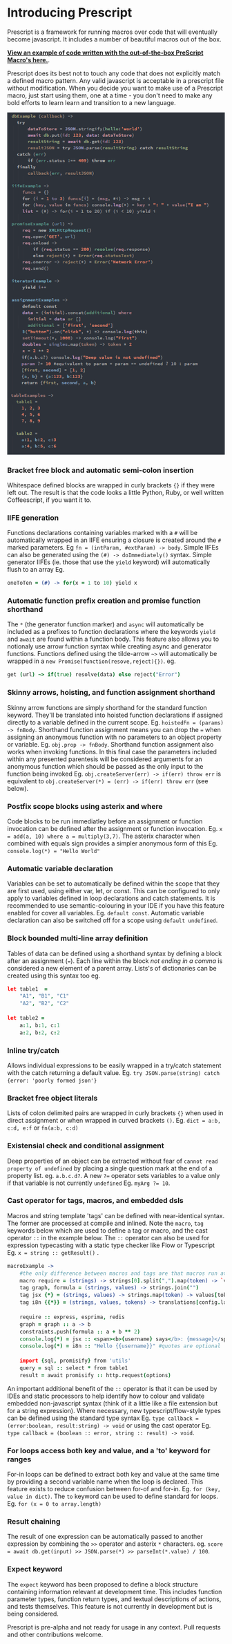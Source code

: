 # Introducing Prescript
Prescript is a framework for running macros over code that will eventually become javascript. It includes a number of beautiful macros out of the box.

**[View an example of code written with the out-of-the-box PreScript Macro's here.](demo/input/example.pre.coffee)**. 

Prescript does its best not to touch any code that does not explicitly match a defined macro pattern. Any valid javascript is acceptable in a prescript file without modification. When you decide you want to make use of a Prescript macro, just start using them, one at a time - you don't need to make any bold efforts to learn learn and transition to a new language.

![Example](demo/example1.png)

### Bracket free block and automatic semi-colon insertion
Whitespace defined blocks are wrapped in curly brackets `{}` if they were left out. The result is that the code looks a little Python, Ruby, or well written Coffeescript, if you want it to.

### IIFE generation
Functions declarations containing variables marked with a `#` will be automatically wrapped in an IIFE ensuring a closure is created around the `#` marked parameters. Eg  `fn = (intParam, #extParam) -> body`. Simple IIFEs can also be generated using the `(#) -> doImmediately()` syntax. Simple generator IIFEs (ie. those that use the `yield` keyword) will automatically flush to an array Eg. 
```coffeescript
oneToTen = (#) -> for(x = 1 to 10) yield x
```

### Automatic function prefix creation and promise function shorthand
The `*` (the generator function marker) and `async` will automatically be included as a prefixes to function declarations where the keywords `yield` and `await` are found within a function body. This feature also allows you to notionaly use arrow function syntax while creating async and generator functions. Functions defined using the tilde-arrow `~>` will automatically be wrapped in a `new Promise(function(resove,reject){})`. eg.

```coffeescript
get (url) ~> if(true) resolve(data) else reject("Error")
```

### Skinny arrows, hoisting, and function assignment shorthand
Skinny arrow functions are simply shorthand for the standard function keyword. They'll be translated into hoisted function declarations if assigned directly to a variable defined in the current scope. Eg. `hoistedFn = (params) -> fnBody`. Shorthand function assignment means you can drop the `=` when assigning an anonymous function with no parameters to an object property or variable. Eg. `obj.prop -> fnBody`. Shorthand function assignment also works when invoking functions. In this final case the parameters included within any presented parentesis will be considered arguments for an anonymous function which should be passed as the only input to the function being invoked Eg. `obj.createServer(err) -> if(err) throw err` is equivalent to `obj.createServer(*) = (err) -> if(err) throw err` (see below).

### Postfix scope blocks using asterix and where
Code blocks to be run immediatley before an assignment or function invocation can be defined after the assignment or function invocation. Eg.  `x = add(a, 10) where a = multiply(3,7)`. The asterix character when combined with equals sign provides a simpler anonymous form of this Eg.  `console.log(*) = "Hello World"`

### Automatic variable declaration
Variables can be set to automatically be defined within the scope that they are first used, using either var, let, or const. This can be configured to only apply to variables defined in loop declarations and catch statements. It is recommended to use semantic-colouring in your IDE if you have this feature enabled for cover all variables. Eg. `default const`. Automatic variable declaration can also be switched off for a scope using `default undefined`.

### Block bounded multi-line array definition
Tables of data can be defined using a shorthand syntax by defining a block after an assignment (`=`). Each line within the block *not ending in a comma* is considered a new element of a parent array. Lists's of dictionaries can be created using this syntax too  eg.

```coffeescript
let table1  = 
    "A1", "B1", "C1"
    "A2", "B2", "C2"
    
let table2 = 
    a:1, b:1, c:1
    a:2, b:2, c:2
```

### Inline try/catch
Allows individual expressions to be easily wrapped in a try/catch statement with the catch returning a default value. Eg. `try JSON.parse(string) catch {error: 'poorly formed json'}`

### Bracket free object literals
Lists of colon delimited pairs are wrapped in curly brackets `{}` when used in direct assignment or when wrapped in curved brackets `()`. Eg. `dict = a:b, c:d, e:f` or `fn(a:b, c:d)`

### Existensial check and conditional assignment
Deep properties of an object can be extracted without fear of `cannot read property of undefined` by placing a single question mark at the end of a property list. eg. `a.b.c.d?`. A new `?=` operator sets variables to a value only if that variable is not currently `undefined` Eg. `myArg ?= 10`.

### Cast operator for tags, macros, and embedded dsls
Macros and string template 'tags' can be defined with near-identical syntax. The former are processed at compile and inlined. Note the `macro`, `tag` keywords below which are used to define a tag or macro, and the cast operator `::` in the example below. The `::` operator can also be used for expression typecasting with a static type checker like Flow or Typescript Eg. `x = string :: getResult()` . 

```coffeescript
macroExample ->
	#the only difference between macros and tags are that macros run at compile time
	macro require = (strings) -> strings[0].split(",").map(token) -> `var ${token} = require(${token})\n`
	tag graph, formula = (strings, values) -> strings.join("")
	tag jsx {*} = (strings, values) -> strings.map(token) -> values[token] || token
	tag i8n {{*}} = (strings, values, tokens) -> translations[config.language][strings.join("")].replaceAll(tokens, values)

	require :: express, esprima, redis
	graph = graph :: a -> b
	constraints.push(formula :: a + b ** 2)
	console.log(*) = jsx :: <span><b>{username} says</b>: {message}</span>
	console.log(*) = i8n :: "Hello {{username}}" #quotes are optional
	
	import {sql, promisify} from 'utils'
	query = sql :: select * from table1
	result = await promisify :: http.request(options)
```
An important additional benefit of the `::` operator is that it can be used by IDEs and static processors to help identify how to colour and validate embedded non-javascript syntax (think of it a little like a file extension but for a string expression). Where necessary, new typescript/flow-style types can be defined using the standard type syntax Eg. `type callback = (error:boolean, result:string) -> void` or using the cast operator Eg. `type callback = (boolean :: error, string :: result) -> void`.

### For loops access both key and value, and a 'to' keyword for ranges
For-in loops can be defined to extract both key and value at the same time by providing a second variable name when the loop is declared. This feature exists to reduce confusion between for-of and for-in. Eg. `for (key, value in dict)`. The `to` keyword can be used to define standard for loops. Eg. `for (x = 0 to array.length)`

### Result chaining
The result of one expression can be automatically passed to another expression by combining the `>>` operator and asterix `*` characters. eg. `score = await db.get(input) >> JSON.parse(*) >> parseInt(*.value) / 100`.

### Expect keyword
The `expect` keyword has been proposed to define a block structure containing information relevant at development time. This includes function parameter types, function return types, and textual descriptions of actions, and tests themselves. This feature is not currently in development but is being considered.

Prescript is pre-alpha and not ready for usage in any context. Pull requests and other contributions welcome.
